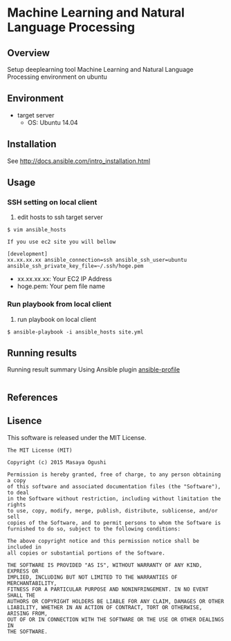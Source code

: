 Machine Learning and Natural Language Processing
====

## Overview

Setup deeplearning tool Machine Learning and Natural Language Processing environment on ubuntu

## Environment

* target server
  * OS: Ubuntu 14.04

## Installation

See http://docs.ansible.com/intro_installation.html

## Usage

### SSH setting on local client

1. edit hosts to ssh target server
```
$ vim ansible_hosts
```

```text:ansible_hosts
If you use ec2 site you will bellow

[development]
xx.xx.xx.xx ansible_connection=ssh ansible_ssh_user=ubuntu ansible_ssh_private_key_file=~/.ssh/hoge.pem
```

* xx.xx.xx.xx: Your EC2 IP Address
* hoge.pem: Your pem file name

### Run playbook from local client

1. run playbook on local client

```
$ ansible-playbook -i ansible_hosts site.yml
```

## Running results

Running result summary
Using Ansible plugin [ansible-profile](https://github.com/jlafon/ansible-profile)

```

```

## References


## Lisence
This software is released under the MIT License.

```
The MIT License (MIT)

Copyright (c) 2015 Masaya Ogushi

Permission is hereby granted, free of charge, to any person obtaining a copy
of this software and associated documentation files (the "Software"), to deal
in the Software without restriction, including without limitation the rights
to use, copy, modify, merge, publish, distribute, sublicense, and/or sell
copies of the Software, and to permit persons to whom the Software is
furnished to do so, subject to the following conditions:

The above copyright notice and this permission notice shall be included in
all copies or substantial portions of the Software.

THE SOFTWARE IS PROVIDED "AS IS", WITHOUT WARRANTY OF ANY KIND, EXPRESS OR
IMPLIED, INCLUDING BUT NOT LIMITED TO THE WARRANTIES OF MERCHANTABILITY,
FITNESS FOR A PARTICULAR PURPOSE AND NONINFRINGEMENT. IN NO EVENT SHALL THE
AUTHORS OR COPYRIGHT HOLDERS BE LIABLE FOR ANY CLAIM, DAMAGES OR OTHER
LIABILITY, WHETHER IN AN ACTION OF CONTRACT, TORT OR OTHERWISE, ARISING FROM,
OUT OF OR IN CONNECTION WITH THE SOFTWARE OR THE USE OR OTHER DEALINGS IN
THE SOFTWARE.
```
